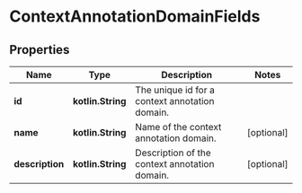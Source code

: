 
# ContextAnnotationDomainFields

## Properties
Name | Type | Description | Notes
------------ | ------------- | ------------- | -------------
**id** | **kotlin.String** | The unique id for a context annotation domain. | 
**name** | **kotlin.String** | Name of the context annotation domain. |  [optional]
**description** | **kotlin.String** | Description of the context annotation domain. |  [optional]



